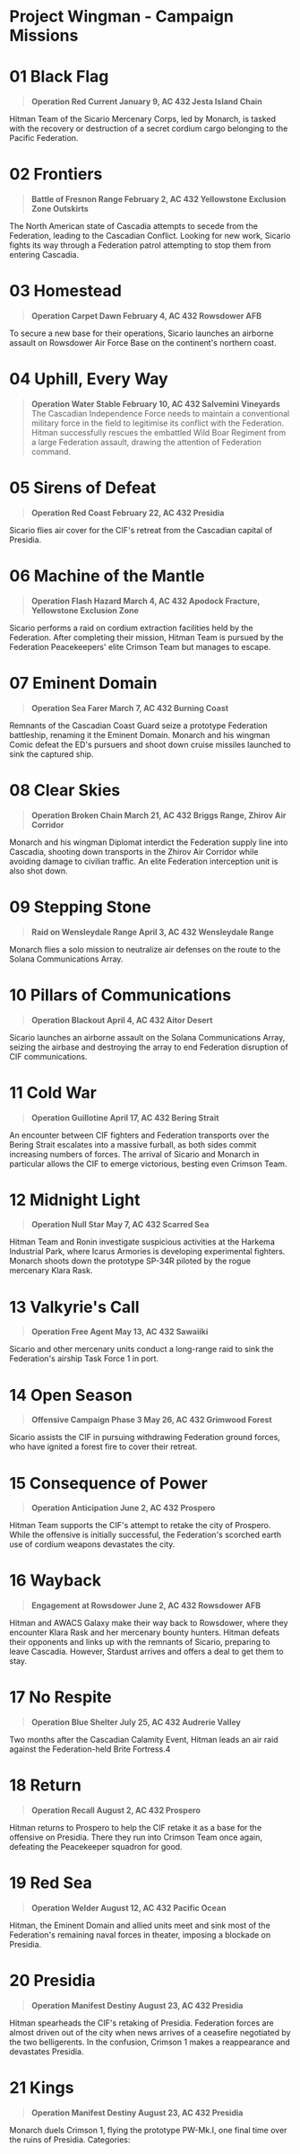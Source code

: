 
**Project Wingman - Campaign Missions**
===

# 01	Black Flag
> **Operation Red Current	January 9, AC 432	Jesta Island Chain**

Hitman Team of the Sicario Mercenary Corps, led by Monarch, is tasked with the recovery or destruction of a secret cordium cargo belonging to the Pacific Federation.

# 02	Frontiers
> **Battle of Fresnon Range	February 2, AC 432	Yellowstone Exclusion Zone Outskirts**

The North American state of Cascadia attempts to secede from the Federation, leading to the Cascadian Conflict. Looking for new work, Sicario fights its way through a Federation patrol attempting to stop them from entering Cascadia.

# 03	Homestead
> **Operation Carpet Dawn	February 4, AC 432	Rowsdower AFB**
> 
To secure a new base for their operations, Sicario launches an airborne assault on Rowsdower Air Force Base on the continent's northern coast.

# 04	Uphill, Every Way
> **Operation Water Stable	February 10, AC 432	Salvemini Vineyards**
The Cascadian Independence Force needs to maintain a conventional military force in the field to legitimise its conflict with the Federation. Hitman successfully rescues the embattled Wild Boar Regiment from a large Federation assault, drawing the attention of Federation command.

# 05	Sirens of Defeat
> **Operation Red Coast	February 22, AC 432	Presidia**
> 
Sicario flies air cover for the CIF's retreat from the Cascadian capital of Presidia.

# 06	Machine of the Mantle
> **Operation Flash Hazard	March 4, AC 432	Apodock Fracture, Yellowstone Exclusion Zone**
> 
Sicario performs a raid on cordium extraction facilities held by the Federation. After completing their mission, Hitman Team is pursued by the Federation Peacekeepers' elite Crimson Team but manages to escape.

# 07	Eminent Domain
> **Operation Sea Farer	March 7, AC 432	Burning Coast**
> 
Remnants of the Cascadian Coast Guard seize a prototype Federation battleship, renaming it the Eminent Domain. Monarch and his wingman Comic defeat the ED's pursuers and shoot down cruise missiles launched to sink the captured ship.

# 08	Clear Skies
> **Operation Broken Chain	March 21, AC 432	Briggs Range, Zhirov Air Corridor**
> 
Monarch and his wingman Diplomat interdict the Federation supply line into Cascadia, shooting down transports in the Zhirov Air Corridor while avoiding damage to civilian traffic. An elite Federation interception unit is also shot down.

# 09	Stepping Stone
> **Raid on Wensleydale Range	April 3, AC 432	Wensleydale Range**
> 
Monarch flies a solo mission to neutralize air defenses on the route to the Solana Communications Array.

# 10	Pillars of Communications
> **Operation Blackout	April 4, AC 432	Aitor Desert**
> 
Sicario launches an airborne assault on the Solana Communications Array, seizing the airbase and destroying the array to end Federation disruption of CIF communications.

# 11	Cold War
> **Operation Guillotine	April 17, AC 432	Bering Strait**
> 
An encounter between CIF fighters and Federation transports over the Bering Strait escalates into a massive furball, as both sides commit increasing numbers of forces. The arrival of Sicario and Monarch in particular allows the CIF to emerge victorious, besting even Crimson Team.

# 12	Midnight Light
> **Operation Null Star	May 7, AC 432	Scarred Sea**
> 
Hitman Team and Ronin investigate suspicious activities at the Harkema Industrial Park, where Icarus Armories is developing experimental fighters. Monarch shoots down the prototype SP-34R piloted by the rogue mercenary Klara Rask.

# 13	Valkyrie's Call
> **Operation Free Agent	May 13, AC 432	Sawaiiki**
> 
Sicario and other mercenary units conduct a long-range raid to sink the Federation's airship Task Force 1 in port.

# 14	Open Season
> **Offensive Campaign Phase 3	May 26, AC 432	Grimwood Forest**
> 
Sicario assists the CIF in pursuing withdrawing Federation ground forces, who have ignited a forest fire to cover their retreat.

# 15	Consequence of Power
> **Operation Anticipation	June 2, AC 432	Prospero**
> 
Hitman Team supports the CIF's attempt to retake the city of Prospero. While the offensive is initially successful, the Federation's scorched earth use of cordium weapons devastates the city.

# 16	Wayback
> **Engagement at Rowsdower	June 2, AC 432	Rowsdower AFB**
> 
Hitman and AWACS Galaxy make their way back to Rowsdower, where they encounter Klara Rask and her mercenary bounty hunters. Hitman defeats their opponents and links up with the remnants of Sicario, preparing to leave Cascadia. However, Stardust arrives and offers a deal to get them to stay.

# 17	No Respite
> **Operation Blue Shelter	July 25, AC 432	Audrerie Valley**
> 
Two months after the Cascadian Calamity Event, Hitman leads an air raid against the Federation-held Brite Fortress.4

# 18	Return
> **Operation Recall	August 2, AC 432	Prospero**
> 
Hitman returns to Prospero to help the CIF retake it as a base for the offensive on Presidia. There they run into Crimson Team once again, defeating the Peacekeeper squadron for good.

# 19	Red Sea
> **Operation Welder	August 12, AC 432	Pacific Ocean**

Hitman, the Eminent Domain and allied units meet and sink most of the Federation's remaining naval forces in theater, imposing a blockade on Presidia.

# 20	Presidia
> **Operation Manifest Destiny	August 23, AC 432	Presidia**
>
Hitman spearheads the CIF's retaking of Presidia. Federation forces are almost driven out of the city when news arrives of a ceasefire negotiated by the two belligerents. In the confusion, Crimson 1 makes a reappearance and devastates Presidia.

# 21	Kings
> **Operation Manifest Destiny	August 23, AC 432	Presidia**
> 
Monarch duels Crimson 1, flying the prototype PW-Mk.I, one final time over the ruins of Presidia.
Categories:
